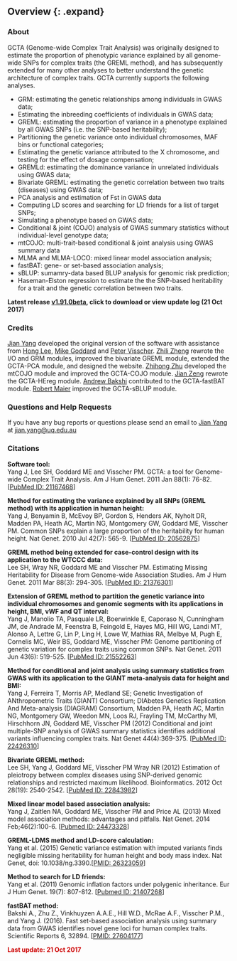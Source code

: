 ## Overview {: .expand}

### About
GCTA (Genome-wide Complex Trait Analysis) was originally designed to estimate the proportion of phenotypic variance explained by all genome-wide SNPs for complex traits (the GREML method), and has subsequently extended for many other analyses to better understand the genetic architecture of complex traits. GCTA currently supports the following analyses.
* GRM: estimating the genetic relationships among individuals in GWAS data;
* Estimating the inbreeding coefficients of individuals in GWAS data;
* GREML: estimating the proportion of variance in a phenotype explained by all GWAS SNPs (i.e. the SNP-based heritability);
* Partitioning the genetic variance onto individual chromosomes, MAF bins or functional categories;
* Estimating the genetic variance attributed to the X chromosome, and testing for the effect of dosage compensation;
* GREMLd: estimating the dominance variance in unrelated individuals using GWAS data;
* Bivariate GREML: estimating the genetic correlation between two traits (diseases) using GWAS data;
* PCA analysis and estimation of Fst in GWAS data
* Computing LD scores and searching for LD friends for a list of target SNPs;
* Simulating a phenotype based on GWAS data;
* Conditional & joint (COJO) analysis of GWAS summary statistics without individual-level genotype data;
* mtCOJO: multi-trait-based conditional & joint analysis using GWAS summary data
* MLMA and MLMA-LOCO: mixed linear model association analysis;
* fastBAT: gene- or set-based association analysis;
* sBLUP: sumamry-data based BLUP analysis for genomic risk prediction;
* Haseman-Elston regression to estimate the the SNP-based heritability for a trait and the genetic correlation between two traits.

**Latest release [v1.91.0beta](#Download), click to download or view update log (21 Oct 2017)**

### Credits 

[Jian Yang](http://scholar.google.com.au/citations?user=aLuqQs8AAAAJ&hl=en) developed the original version of the software with assistance from [Hong Lee](http://researchers.uq.edu.au/researcher/2703), [Mike Goddard](mailto:Mike.Goddard@dpi.vic.gov.au) and [Peter Visscher](mailto:peter.visscher@uq.edu.au). [Zhili Zheng](mailto:zhilizheng@outlook.com) rewrote the I/O and GRM modules, improved the bivariate GREML module, extended the GCTA-PCA module, and designed the website. [Zhihong Zhu](mailto:z.zhu1@uq.edu.au) developed the mtCOJO module and improved the GCTA-COJO module. [Jian Zeng](j.zeng@imb.uq.edu.au) rewrote the GCTA-HEreg module. [Andrew Bakshi](mailto:andrew.bakshi@gmail.com) contributed to the GCTA-fastBAT module. [Robert Maier](mailto:rmaier@broadinstitute.org) improved the GCTA-sBLUP module.

### Questions and Help Requests 
If you have any bug reports or questions please send an email to [Jian Yang](http://scholar.google.com.au/citations?user=aLuqQs8AAAAJ&hl=en) at [jian.yang@uq.edu.au](mailto:jian.yang@uq.edu.au)

### Citations 
**Software tool:**  
Yang J, Lee SH, Goddard ME and Visscher PM. GCTA: a tool for Genome-wide Complex Trait Analysis. Am J Hum Genet. 2011 Jan 88(1): 76-82. \[[PubMed ID: 21167468](http://www.ncbi.nlm.nih.gov/pubmed/21167468)\]

**Method for estimating the variance explained by all SNPs (GREML method) with its application in human height:**  
Yang J, Benyamin B, McEvoy BP, Gordon S, Henders AK, Nyholt DR, Madden PA, Heath AC, Martin NG, Montgomery GW, Goddard ME, Visscher PM. Common SNPs explain a large proportion of the heritability for human height. Nat Genet. 2010 Jul 42(7): 565-9. \[[PubMed ID: 20562875](http://www.ncbi.nlm.nih.gov/pubmed/20562875)\]

**GREML method being extended for case-control design with its application to the WTCCC data:**  
Lee SH, Wray NR, Goddard ME and Visscher PM. Estimating Missing Heritability for Disease from Genome-wide Association Studies. Am J Hum Genet. 2011 Mar 88(3): 294-305. \[[PubMed ID: 21376301](http://www.ncbi.nlm.nih.gov/pubmed?term=Estimating%20Missing%20Heritability%20for%20Disease%20from%20Genome-wide%20Association%20Studies)\]

**Extension of GREML method to partition the genetic variance into individual chromosomes and genomic segments with its applications in height, BMI, vWF and QT interval:**  
Yang J, Manolio TA, Pasquale LR, Boerwinkle E, Caporaso N, Cunningham JM, de Andrade M, Feenstra B, Feingold E, Hayes MG, Hill WG, Landi MT, Alonso A, Lettre G, Lin P, Ling H, Lowe W, Mathias RA, Melbye M, Pugh E, Cornelis MC, Weir BS, Goddard ME, Visscher PM: Genome partitioning of genetic variation for complex traits using common SNPs. Nat Genet. 2011 Jun 43(6): 519-525. \[[PubMed ID: 21552263](http://www.ncbi.nlm.nih.gov/pubmed/21552263)\]

**Method for conditional and joint analysis using summary statistics from GWAS with its application to the GIANT meta-analysis data for height and BMI:**  
Yang J, Ferreira T, Morris AP, Medland SE; Genetic Investigation of ANthropometric Traits (GIANT) Consortium; DIAbetes Genetics Replication And Meta-analysis (DIAGRAM) Consortium, Madden PA, Heath AC, Martin NG, Montgomery GW, Weedon MN, Loos RJ, Frayling TM, McCarthy MI, Hirschhorn JN, Goddard ME, Visscher PM (2012) Conditional and joint multiple-SNP analysis of GWAS summary statistics identifies additional variants influencing complex traits. Nat Genet 44(4):369-375. \[[PubMed ID: 22426310](http://www.ncbi.nlm.nih.gov/pubmed/22426310)\]

**Bivariate GREML method:**  
Lee SH, Yang J, Goddard ME, Visscher PM Wray NR (2012) Estimation of pleiotropy between complex diseases using SNP-derived genomic relationships and restricted maximum likelihood. Bioinformatics. 2012 Oct 28(19): 2540-2542. \[[PubMed ID: 22843982](http://www.ncbi.nlm.nih.gov/pubmed/22843982)\]

**Mixed linear model based association analysis:**  
Yang J, Zaitlen NA, Goddard ME, Visscher PM and Price AL (2013) Mixed model association methods: advantages and pitfalls. Nat Genet. 2014 Feb;46(2):100-6. \[[Pubmed ID: 24473328](http://www.ncbi.nlm.nih.gov/pubmed/24473328)\]

**GREML-LDMS method and LD-score calculation:**  
Yang et al. (2015) Genetic variance estimation with imputed variants finds negligible missing heritability for human height and body mass index. Nat Genet, doi: 10.1038/ng.3390.\[[PMID: 26323059](http://www.nature.com/ng/journal/vaop/ncurrent/full/ng.3390.html)\]

**Method to search for LD friends:**  
Yang et al. (2011) Genomic inflation factors under polygenic inheritance. Eur J Hum Genet. 19(7): 807-812. \[[Pubmed ID: 21407268](http://www.nature.com/ejhg/journal/v19/n7/full/ejhg201139a.html)\]

**fastBAT method:**  
Bakshi A., Zhu Z., Vinkhuyzen A.A.E., Hill W.D., McRae A.F., Visscher P.M., and Yang J. (2016). Fast set-based association analysis using summary data from GWAS identifies novel gene loci for human complex traits. Scientific Reports 6, 32894. \[[PMID: 27604177](https://www.nature.com/articles/srep32894)\]

<p style="color: rgb(204,0,0);font-weight:bold;">Last update: 21 Oct 2017</p>

